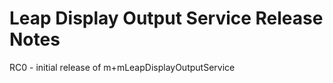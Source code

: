 Leap Display Output Service Release Notes
=========================================

RC0 - initial release of m+mLeapDisplayOutputService
